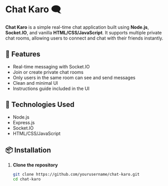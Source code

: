 # Chat Karo 🗨️

**Chat Karo** is a simple real-time chat application built using **Node.js**, **Socket.IO**, and vanilla **HTML/CSS/JavaScript**. It supports multiple private chat rooms, allowing users to connect and chat with their friends instantly.

## 🚀 Features

- Real-time messaging with Socket.IO
- Join or create private chat rooms
- Only users in the same room can see and send messages
- Clean and minimal UI
- Instructions guide included in the UI

## 🔧 Technologies Used

- Node.js
- Express.js
- Socket.IO
- HTML/CSS/JavaScript

## 📦 Installation

1. **Clone the repository**
   ```bash
   git clone https://github.com/yourusername/chat-karo.git
   cd chat-karo
